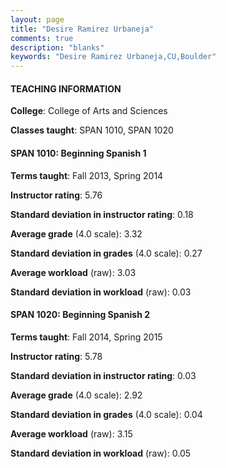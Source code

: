 ```yaml
---
layout: page
title: "Desire Ramirez Urbaneja" 
comments: true
description: "blanks"
keywords: "Desire Ramirez Urbaneja,CU,Boulder"
---
```

<head>
<script src="https://ajax.googleapis.com/ajax/libs/jquery/2.1.3/jquery.min.js"></script>
<script src="https://dl.dropboxusercontent.com/s/pc42nxpaw1ea4o9/highcharts.js?dl=0"></script>
<!-- <script src="../assets/js/highcharts.js"></script> -->
<style type="text/css">@font-face {
	font-family: "Bebas Neue";
	src: url(https://www.filehosting.org/file/details/544349/BebasNeue Regular.otf) format("opentype");
	}
	h1.Bebas { 
		font-family: "Bebas Neue", Verdana, Tahoma;
	}
</style>
</head>
	   
#### TEACHING INFORMATION

**College**: College of Arts and Sciences

**Classes taught**: SPAN 1010, SPAN 1020

#### SPAN 1010: Beginning Spanish 1

**Terms taught**: Fall 2013, Spring 2014

**Instructor rating**: 5.76

**Standard deviation in instructor rating**: 0.18

**Average grade** (4.0 scale): 3.32

**Standard deviation in grades** (4.0 scale): 0.27

**Average workload** (raw): 3.03

**Standard deviation in workload** (raw): 0.03

#### SPAN 1020: Beginning Spanish 2

**Terms taught**: Fall 2014, Spring 2015

**Instructor rating**: 5.78

**Standard deviation in instructor rating**: 0.03

**Average grade** (4.0 scale): 2.92

**Standard deviation in grades** (4.0 scale): 0.04

**Average workload** (raw): 3.15

**Standard deviation in workload** (raw): 0.05

